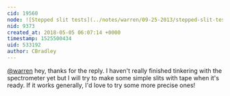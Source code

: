 ```yaml
---
cid: 19560
node: ![Stepped slit tests](../notes/warren/09-25-2013/stepped-slit-tests)
nid: 9373
created_at: 2018-05-05 06:07:14 +0000
timestamp: 1525500434
uid: 533192
author: CBradley
---
```


[@warren](/profile/warren) hey, thanks for the reply. I haven't really finished tinkering with the spectrometer yet but I will try to make some simple slits with tape when it's ready. If it works generally, I'd love to try some more precise ones!
